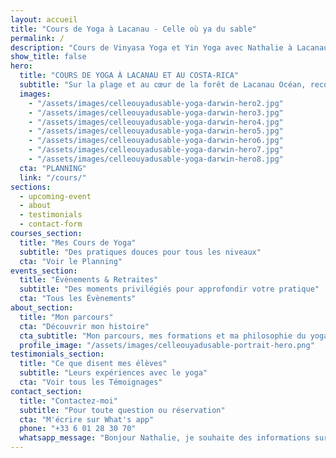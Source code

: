 ```yaml
---
layout: accueil
title: "Cours de Yoga à Lacanau - Celle où ya du sable"
permalink: /
description: "Cours de Vinyasa Yoga et Yin Yoga avec Nathalie à Lacanau. Trouvez votre équilibre dans un cadre naturel exceptionnel."
show_title: false
hero:
  title: "COURS DE YOGA À LACANAU ET AU COSTA-RICA"
  subtitle: "Sur la plage et au cœur de la forêt de Lacanau Océan, reconnectez-vous à l’essentiel lors de votre pratique"
  images:
    - "/assets/images/celleouyadusable-yoga-darwin-hero2.jpg"
    - "/assets/images/celleouyadusable-yoga-darwin-hero3.jpg"
    - "/assets/images/celleouyadusable-yoga-darwin-hero4.jpg"
    - "/assets/images/celleouyadusable-yoga-darwin-hero5.jpg"
    - "/assets/images/celleouyadusable-yoga-darwin-hero6.jpg"
    - "/assets/images/celleouyadusable-yoga-darwin-hero7.jpg"
    - "/assets/images/celleouyadusable-yoga-darwin-hero8.jpg"
  cta: "PLANNING"
  link: "/cours/"
sections:
  - upcoming-event
  - about
  - testimonials
  - contact-form
courses_section:
  title: "Mes Cours de Yoga"
  subtitle: "Des pratiques douces pour tous les niveaux"
  cta: "Voir le Planning"
events_section:
  title: "Évènements & Retraites"
  subtitle: "Des moments privilégiés pour approfondir votre pratique"
  cta: "Tous les Évènements"
about_section:
  title: "Mon parcours"
  cta: "Découvrir mon histoire"
  cta_subtitle: "Mon parcours, mes formations et ma philosophie du yoga"
  profile_image: "/assets/images/celleouyadusable-portrait-hero.png"
testimonials_section:
  title: "Ce que disent mes élèves"
  subtitle: "Leurs expériences avec le yoga"
  cta: "Voir tous les Témoignages"
contact_section:
  title: "Contactez-moi"
  subtitle: "Pour toute question ou réservation"
  cta: "M'écrire sur What's app"
  phone: "+33 6 01 28 30 70"
  whatsapp_message: "Bonjour Nathalie, je souhaite des informations sur vos cours de yoga. Merci"
---
```

